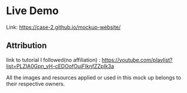 # Live Demo
Link: https://case-2.github.io/mockup-website/

## Attribution
link to tutorial I followed(no affiliation) : https://youtube.com/playlist?list=PLZlA0Gpn_vH-cEDOofOujFIknfZZpIk3a


All the images and resources applied or used in this mock up belongs to their respective owners.
